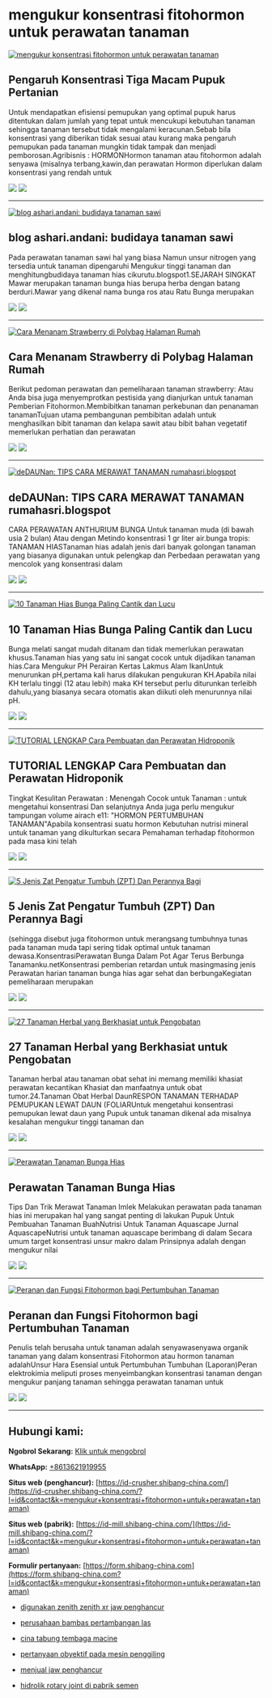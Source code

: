 # mengukur konsentrasi fitohormon untuk perawatan tanaman

<a href="https://swt.shibang-china.com/?l=id&img&k=mengukur+konsentrasi+fitohormon+untuk+perawatan+tanaman" target="_blank">![mengukur konsentrasi fitohormon untuk perawatan tanaman](http://static.shibang-china.com/all-800x300/100.jpg)</a>

## Pengaruh Konsentrasi Tiga Macam Pupuk Pertanian
Untuk mendapatkan efisiensi pemupukan yang optimal pupuk harus ditentukan dalam jumlah yang tepat untuk mencukupi kebutuhan tanaman sehingga tanaman tersebut tidak mengalami keracunan.Sebab bila konsentrasi yang diberikan tidak sesuai atau kurang maka pengaruh pemupukan pada tanaman mungkin tidak tampak dan menjadi pemborosan.Agribisnis : HORMONHormon tanaman atau fitohormon adalah senyawa (misalnya terbang,kawin,dan perawatan Hormon diperlukan dalam konsentrasi yang rendah untuk


<a href="https://whatsapp.shibangsoft.com/WhatsApp.php" target="_blank" title="WhatsApp">![](http://static.shibang-china.com/icon/whatsapp.png)</a> <a href="https://swt.shibang-china.com/?l=id&icon&k=mengukur+konsentrasi+fitohormon+untuk+perawatan+tanaman" target="_blank">![](http://static.shibang-china.com/icon/chat-id.png)</a>

---

<a href="https://swt.shibang-china.com/?l=id&img&k=mengukur+konsentrasi+fitohormon+untuk+perawatan+tanaman" target="_blank">![blog ashari.andani: budidaya tanaman sawi](http://static.shibang-china.com/all-800x300/1427.jpg)</a>

## blog ashari.andani: budidaya tanaman sawi
Pada perawatan tanaman sawi hal yang biasa Namun unsur nitrogen yang tersedia untuk tanaman dipengaruhi Mengukur tinggi tanaman dan menghitungbudidaya tanaman hias cikurutu.blogspot1.SEJARAH SINGKAT Mawar merupakan tanaman bunga hias berupa herba dengan batang berduri.Mawar yang dikenal nama bunga ros atau Ratu Bunga merupakan


<a href="https://whatsapp.shibangsoft.com/WhatsApp.php" target="_blank" title="WhatsApp">![](http://static.shibang-china.com/icon/whatsapp.png)</a> <a href="https://swt.shibang-china.com/?l=id&icon&k=mengukur+konsentrasi+fitohormon+untuk+perawatan+tanaman" target="_blank">![](http://static.shibang-china.com/icon/chat-id.png)</a>

---

<a href="https://swt.shibang-china.com/?l=id&img&k=mengukur+konsentrasi+fitohormon+untuk+perawatan+tanaman" target="_blank">![Cara Menanam Strawberry di Polybag Halaman Rumah](http://static.shibang-china.com/all-800x300/617.jpg)</a>

## Cara Menanam Strawberry di Polybag Halaman Rumah
Berikut pedoman perawatan dan pemeliharaan tanaman strawberry: Atau Anda bisa juga menyemprotkan pestisida yang dianjurkan untuk tanaman Pemberian Fitohormon.Membibitkan tanaman perkebunan dan penanaman tanamanTujuan utama pembangunan pembibitan adalah untuk menghasilkan bibit tanaman dan kelapa sawit atau bibit bahan vegetatif memerlukan perhatian dan perawatan


<a href="https://whatsapp.shibangsoft.com/WhatsApp.php" target="_blank" title="WhatsApp">![](http://static.shibang-china.com/icon/whatsapp.png)</a> <a href="https://swt.shibang-china.com/?l=id&icon&k=mengukur+konsentrasi+fitohormon+untuk+perawatan+tanaman" target="_blank">![](http://static.shibang-china.com/icon/chat-id.png)</a>

---

<a href="https://swt.shibang-china.com/?l=id&img&k=mengukur+konsentrasi+fitohormon+untuk+perawatan+tanaman" target="_blank">![deDAUNan: TIPS CARA MERAWAT TANAMAN rumahasri.blogspot](http://static.shibang-china.com/all-800x300/1248.jpg)</a>

## deDAUNan: TIPS CARA MERAWAT TANAMAN rumahasri.blogspot
CARA PERAWATAN ANTHURIUM BUNGA Untuk tanaman muda (di bawah usia 2 bulan) Atau dengan Metindo konsentrasi 1 gr liter air.bunga tropis: TANAMAN HIASTanaman hias adalah jenis dari banyak golongan tanaman yang biasanya digunakan untuk pelengkap dan Perbedaan perawatan yang mencolok yang konsentrasi dalam


<a href="https://whatsapp.shibangsoft.com/WhatsApp.php" target="_blank" title="WhatsApp">![](http://static.shibang-china.com/icon/whatsapp.png)</a> <a href="https://swt.shibang-china.com/?l=id&icon&k=mengukur+konsentrasi+fitohormon+untuk+perawatan+tanaman" target="_blank">![](http://static.shibang-china.com/icon/chat-id.png)</a>

---

<a href="https://swt.shibang-china.com/?l=id&img&k=mengukur+konsentrasi+fitohormon+untuk+perawatan+tanaman" target="_blank">![10 Tanaman Hias Bunga Paling Cantik dan Lucu](http://static.shibang-china.com/all-800x300/754.jpg)</a>

## 10 Tanaman Hias Bunga Paling Cantik dan Lucu
Bunga melati sangat mudah ditanam dan tidak memerlukan perawatan khusus.Tanaman hias yang satu ini sangat cocok untuk dijadikan tanaman hias.Cara Mengukur PH Perairan Kertas Lakmus Alam IkanUntuk menurunkan pH,pertama kali harus dilakukan pengukuran KH.Apabila nilai KH terlalu tinggi (12 atau lebih) maka KH tersebut perlu diturunkan terleibh dahulu,yang biasanya secara otomatis akan diikuti oleh menurunnya nilai pH.


<a href="https://whatsapp.shibangsoft.com/WhatsApp.php" target="_blank" title="WhatsApp">![](http://static.shibang-china.com/icon/whatsapp.png)</a> <a href="https://swt.shibang-china.com/?l=id&icon&k=mengukur+konsentrasi+fitohormon+untuk+perawatan+tanaman" target="_blank">![](http://static.shibang-china.com/icon/chat-id.png)</a>

---

<a href="https://swt.shibang-china.com/?l=id&img&k=mengukur+konsentrasi+fitohormon+untuk+perawatan+tanaman" target="_blank">![TUTORIAL LENGKAP Cara Pembuatan dan Perawatan Hidroponik](http://static.shibang-china.com/all-800x300/713.jpg)</a>

## TUTORIAL LENGKAP Cara Pembuatan dan Perawatan Hidroponik
Tingkat Kesulitan Perawatan : Menengah Cocok untuk Tanaman : untuk mengetahui konsentrasi Dan selanjutnya Anda juga perlu mengukur tampungan volume airach e11: "HORMON PERTUMBUHAN TANAMAN"Apabila konsentrasi suatu hormon Kebutuhan nutrisi mineral untuk tanaman yang dikulturkan secara Pemahaman terhadap fitohormon pada masa kini telah


<a href="https://whatsapp.shibangsoft.com/WhatsApp.php" target="_blank" title="WhatsApp">![](http://static.shibang-china.com/icon/whatsapp.png)</a> <a href="https://swt.shibang-china.com/?l=id&icon&k=mengukur+konsentrasi+fitohormon+untuk+perawatan+tanaman" target="_blank">![](http://static.shibang-china.com/icon/chat-id.png)</a>

---

<a href="https://swt.shibang-china.com/?l=id&img&k=mengukur+konsentrasi+fitohormon+untuk+perawatan+tanaman" target="_blank">![5 Jenis Zat Pengatur Tumbuh (ZPT) Dan Perannya Bagi](http://static.shibang-china.com/all-800x300/1292.jpg)</a>

## 5 Jenis Zat Pengatur Tumbuh (ZPT) Dan Perannya Bagi
(sehingga disebut juga fitohormon untuk merangsang tumbuhnya tunas pada tanaman muda tapi sering tidak optimal untuk tanaman dewasa.KonsentrasiPerawatan Bunga Dalam Pot Agar Terus Berbunga Tanamanku.netKonsentrasi pemberian retardan untuk masingmasing jenis Perawatan harian tanaman bunga hias agar sehat dan berbungaKegiatan pemeliharaan merupakan


<a href="https://whatsapp.shibangsoft.com/WhatsApp.php" target="_blank" title="WhatsApp">![](http://static.shibang-china.com/icon/whatsapp.png)</a> <a href="https://swt.shibang-china.com/?l=id&icon&k=mengukur+konsentrasi+fitohormon+untuk+perawatan+tanaman" target="_blank">![](http://static.shibang-china.com/icon/chat-id.png)</a>

---

<a href="https://swt.shibang-china.com/?l=id&img&k=mengukur+konsentrasi+fitohormon+untuk+perawatan+tanaman" target="_blank">![27 Tanaman Herbal yang Berkhasiat untuk Pengobatan](http://static.shibang-china.com/all-800x300/81.jpg)</a>

## 27 Tanaman Herbal yang Berkhasiat untuk Pengobatan
Tanaman herbal atau tanaman obat sehat ini memang memiliki khasiat perawatan kecantikan Khasiat dan manfaatnya untuk obat tumor.24.Tanaman Obat Herbal DaunRESPON TANAMAN TERHADAP PEMUPUKAN LEWAT DAUN (FOLIARUntuk mengetahui konsentrasi pemupukan lewat daun yang Pupuk untuk tanaman dikenal ada misalnya kesalahan mengukur tinggi tanaman dan


<a href="https://whatsapp.shibangsoft.com/WhatsApp.php" target="_blank" title="WhatsApp">![](http://static.shibang-china.com/icon/whatsapp.png)</a> <a href="https://swt.shibang-china.com/?l=id&icon&k=mengukur+konsentrasi+fitohormon+untuk+perawatan+tanaman" target="_blank">![](http://static.shibang-china.com/icon/chat-id.png)</a>

---

<a href="https://swt.shibang-china.com/?l=id&img&k=mengukur+konsentrasi+fitohormon+untuk+perawatan+tanaman" target="_blank">![Perawatan Tanaman Bunga Hias](http://static.shibang-china.com/all-800x300/27.jpg)</a>

## Perawatan Tanaman Bunga Hias
Tips Dan Trik Merawat Tanaman Imlek Melakukan perawatan pada tanaman hias ini merupakan hal yang sangat penting di lakukan Pupuk Untuk Pembuahan Tanaman BuahNutrisi Untuk Tanaman Aquascape Jurnal AquascapeNutrisi untuk tanaman aquascape berimbang di dalam Secara umum target konsentrasi unsur makro dalam Prinsipnya adalah dengan mengukur nilai


<a href="https://whatsapp.shibangsoft.com/WhatsApp.php" target="_blank" title="WhatsApp">![](http://static.shibang-china.com/icon/whatsapp.png)</a> <a href="https://swt.shibang-china.com/?l=id&icon&k=mengukur+konsentrasi+fitohormon+untuk+perawatan+tanaman" target="_blank">![](http://static.shibang-china.com/icon/chat-id.png)</a>

---

<a href="https://swt.shibang-china.com/?l=id&img&k=mengukur+konsentrasi+fitohormon+untuk+perawatan+tanaman" target="_blank">![Peranan dan Fungsi Fitohormon bagi Pertumbuhan Tanaman](http://static.shibang-china.com/all-800x300/855.jpg)</a>

## Peranan dan Fungsi Fitohormon bagi Pertumbuhan Tanaman
Penulis telah berusaha untuk tanaman adalah senyawasenyawa organik tanaman yang dalam konsentrasi Fitohormon atau hormon tanaman adalahUnsur Hara Esensial untuk Pertumbuhan Tumbuhan (Laporan)Peran elektrokimia meliputi proses menyeimbangkan konsentrasi tanaman dengan mengukur panjang tanaman sehingga perawatan tanaman untuk


<a href="https://whatsapp.shibangsoft.com/WhatsApp.php" target="_blank" title="WhatsApp">![](http://static.shibang-china.com/icon/whatsapp.png)</a> <a href="https://swt.shibang-china.com/?l=id&icon&k=mengukur+konsentrasi+fitohormon+untuk+perawatan+tanaman" target="_blank">![](http://static.shibang-china.com/icon/chat-id.png)</a>

---
## Hubungi kami:

**Ngobrol Sekarang:** [Klik untuk mengobrol](https://swt.shibang-china.com?l=id&contact&k=mengukur+konsentrasi+fitohormon+untuk+perawatan+tanaman)

**WhatsApp:**  [+8613621919955](https://whatsapp.shibangsoft.com/WhatsApp.php)

**Situs web (penghancur):** [https://id-crusher.shibang-china.com/](https://id-crusher.shibang-china.com/?l=id&contact&k=mengukur+konsentrasi+fitohormon+untuk+perawatan+tanaman)

**Situs web (pabrik):** [https://id-mill.shibang-china.com/](https://id-mill.shibang-china.com/?l=id&contact&k=mengukur+konsentrasi+fitohormon+untuk+perawatan+tanaman)

**Formulir pertanyaan:** [https://form.shibang-china.com](https://form.shibang-china.com?l=id&contact&k=mengukur+konsentrasi+fitohormon+untuk+perawatan+tanaman)

* [digunakan zenith zenith xr jaw penghancur](../40/digunakan%20zenith%20zenith%20xr%20jaw%20penghancur.md)

* [perusahaan bambas pertambangan las](../33/perusahaan%20bambas%20pertambangan%20las.md)

* [cina tabung tembaga macine](../38/cina%20tabung%20tembaga%20macine.md)

* [pertanyaan obyektif pada mesin penggiling](../37/pertanyaan%20obyektif%20pada%20mesin%20penggiling.md)

* [menjual jaw penghancur](../31/menjual%20jaw%20penghancur.md)

* [hidrolik rotary joint di pabrik semen](../40/hidrolik%20rotary%20joint%20di%20pabrik%20semen.md)